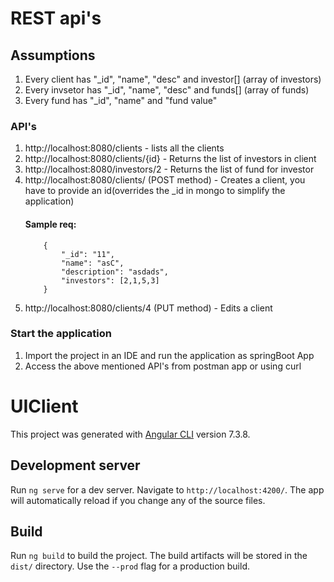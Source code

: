 # REST api's

## Assumptions
 1. Every client has "_id", "name", "desc" and investor[] (array of investors)
 2. Every invsetor has "_id", "name", "desc" and funds[] (array of funds)
 3. Every fund has "_id", "name" and "fund value"
 
### API's
 1. http://localhost:8080/clients - lists all the clients
 2. http://localhost:8080/clients/{id} - Returns the list of investors in client
 3. http://localhost:8080/investors/2 - Returns the list of fund for investor
 4. http://localhost:8080/clients/   (POST method) - Creates a client, you have to provide an id(overrides the _id in mongo to simplify the application)
 	#### Sample req:
 			{
			    "_id": "11",
			    "name": "asC",
			    "description": "asdads",
			    "investors": [2,1,5,3]
			}
 5.  http://localhost:8080/clients/4 (PUT method) - Edits a client
 
 ### Start the application
 1. Import the project in an IDE and run the application as springBoot App
 2. Access the above mentioned API's from postman app or using curl

# UIClient

This project was generated with [Angular CLI](https://github.com/angular/angular-cli) version 7.3.8.

## Development server

Run `ng serve` for a dev server. Navigate to `http://localhost:4200/`. The app will automatically reload if you change any of the source files.

## Build

Run `ng build` to build the project. The build artifacts will be stored in the `dist/` directory. Use the `--prod` flag for a production build.
